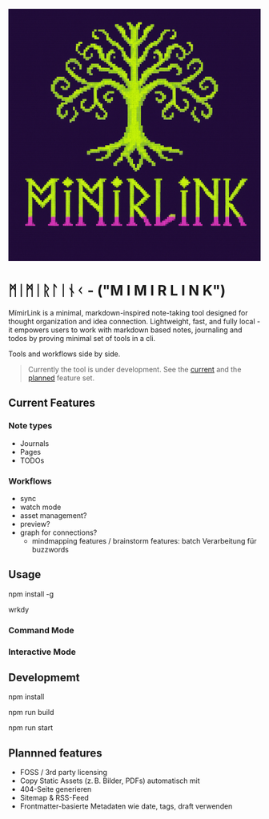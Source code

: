![alt text](logo.png)

# ᛗᛁᛗᛁᚱᛚᛁᚾᚲ - ("M I M I R L I N K")

MímirLink is a minimal, markdown-inspired note-taking tool designed for thought organization and idea connection. Lightweight, fast, and fully local - it empowers users to work with markdown based notes, journaling and todos by proving minimal set of tools in a cli.

Tools and workflows side by side.

> Currently the tool is under development.
> See the [current](#current-features) and the [planned](#plannned-features) feature set.

## Current Features

### Note types

- Journals
- Pages
- TODOs

### Workflows

- sync
- watch mode
- asset management?
- preview?
- graph for connections?
  - mindmapping features / brainstorm features: batch Verarbeitung für buzzwords

## Usage

npm install -g

wrkdy

### Command Mode

### Interactive Mode

## Developmemt

npm install

npm run build

npm run start

## Plannned features

- FOSS / 3rd party licensing
- Copy Static Assets (z. B. Bilder, PDFs) automatisch mit
- 404-Seite generieren
- Sitemap & RSS-Feed
- Frontmatter-basierte Metadaten wie date, tags, draft verwenden
